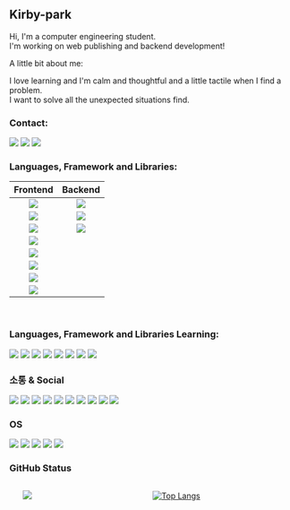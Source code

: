 ## Kirby-park

Hi, I'm a computer engineering student.<br>
I'm working on web publishing and backend development!

A little bit about me:

I love learning and I'm calm and thoughtful and a little tactile when I find a problem.<br>
I want to solve all the unexpected situations find.


### Contact:
![](https://img.shields.io/badge/Gmail-D14836?style=for-the-badge&logo=gmail&logoColor=white)
![](https://img.shields.io/badge/Line-00C300?style=for-the-badge&logo=line&logoColor=white)
![](https://img.shields.io/badge/LinkedIn-0077B5?style=for-the-badge&logo=linkedin&logoColor=white)


### Languages, Framework and Libraries:

|                                                                  Frontend                                                                  |Backend|
|:------------------------------------------------------------------------------------------------------------------------------------------:|:---:|
|![](https://img.shields.io/badge/HTML5-E34F26?style=for-the-badge&logo=html5&logoColor=white)|![](https://img.shields.io/badge/Java-ED8B00?style=for-the-badge&logo=openjdk&logoColor=white)|
|![](https://img.shields.io/badge/CSS3-1572B6?style=for-the-badge&logo=css3&logoColor=white)|![](https://img.shields.io/badge/PHP-777BB4?style=for-the-badge&logo=php&logoColor=white)|
|![](https://img.shields.io/badge/JavaScript-F7DF1E?style=for-the-badge&logo=JavaScript&logoColor=white)|![](https://img.shields.io/badge/MySQL-00000F?style=for-the-badge&logo=mysql&logoColor=white)||
|![](https://img.shields.io/badge/Sass-CC6699?style=for-the-badge&logo=sass&logoColor=white)||
|![](https://img.shields.io/badge/Vue.js-35495E?style=for-the-badge&logo=vue.js&logoColor=4FC08D)||
|![](https://img.shields.io/badge/Angular-DD0031?style=for-the-badge&logo=angular&logoColor=white)||
|![](https://img.shields.io/badge/Bootstrap-563D7C?style=for-the-badge&logo=bootstrap&logoColor=white)||
|![](https://img.shields.io/badge/jQuery-0769AD?style=for-the-badge&logo=jquery&logoColor=white)||


<br>

### Languages, Framework and Libraries Learning:
![](https://img.shields.io/badge/TypeScript-007ACC?style=for-the-badge&logo=typescript&logoColor=white)
![](https://img.shields.io/badge/Python-14354C?style=for-the-badge&logo=python&logoColor=white)
![](https://img.shields.io/badge/C-00599C?style=for-the-badge&logo=c&logoColor=white)
![](https://img.shields.io/badge/Java-ED8B00?style=for-the-badge&logo=openjdk&logoColor=white)
![](https://img.shields.io/badge/C%2B%2B-00599C?style=for-the-badge&logo=c%2B%2B&logoColor=white)
![](https://img.shields.io/badge/Spring-6DB33F?style=for-the-badge&logo=spring&logoColor=white)
![](https://img.shields.io/badge/Unity-100000?style=for-the-badge&logo=unity&logoColor=white)
![](https://img.shields.io/badge/Node.js-43853D?style=for-the-badge&logo=node.js&logoColor=white)

### 소통 & Social
![](https://img.shields.io/badge/Slack-4A154B?style=for-the-badge&logo=slack&logoColor=white)
![](https://img.shields.io/badge/Discord-7289DA?style=for-the-badge&logo=discord&logoColor=white)
![](https://img.shields.io/badge/Zoom-2D8CFF?style=for-the-badge&logo=zoom&logoColor=white)
![](https://img.shields.io/badge/GitHub-100000?style=for-the-badge&logo=github&logoColor=white)
![](https://img.shields.io/badge/Pinterest-BD081C?style=for-the-badge&logo=Pinterest&logoColor=white)
![](https://img.shields.io/badge/Stack%20Overflow-F58025?style=for-the-badge&logo=Stack%20Overflow&logoColor=white)
![](https://img.shields.io/badge/-Behance-blue?style=for-the-badge&logo=behance&logoColor=white)
![](https://img.shields.io/badge/Codepen-000000?style=for-the-badge&logo=codepen&logoColor=white)
![](https://img.shields.io/badge/Twitter-1DA1F2?style=for-the-badge&logo=twitter&logoColor=white)
![](https://img.shields.io/badge/Blogger-FF5722?style=for-the-badge&logo=blogger&logoColor=white)

### OS
![](https://img.shields.io/badge/iOS-000000?style=for-the-badge&logo=ios&logoColor=white)
![](https://img.shields.io/badge/Android-3DDC84?style=for-the-badge&logo=android&logoColor=white)
![](https://img.shields.io/badge/Linux-FCC624?style=for-the-badge&logo=linux&logoColor=black)
![](https://img.shields.io/badge/mac%20os-000000?style=for-the-badge&logo=apple&logoColor=white)
![](https://img.shields.io/badge/Windows_11-008080?style=for-the-badge&logo=windows-95&logoColor=white)


### GitHub Status
<ul style="display: flex; width: 100%; align-items: center; list-style: none;">
<li style="width: 45%;"><img src="https://github-readme-stats.vercel.app/api?username=KIRBY-PARK&show_icons=true&theme=radical"></li>

<li style="margin: 0 0 0 10px; width: 55%;">

[![Top Langs](https://github-readme-stats.vercel.app/api/top-langs/?username=KIRBY-PARK&layout=compact&hide=html,css&theme=radical)](https://github.com/anuraghazra/github-readme-stats)

</li>
</ul>

<!--
**KIRBY-PARK/KIRBY-PARK** is a 
✨ _special_ ✨ repository because its `README.md` 
(this file) appears on your GitHub profile.

Here are some ideas to get you started:

- 🔭 I’m currently working on ...
- 🌱 I’m currently learning ...
- 👯 I’m looking to collaborate on ...
- 🤔 I’m looking for help with ...
- 💬 Ask me about ...
- 📫 How to reach me: ...
- 😄 Pronouns: ...
- ⚡ Fun fact: ...
-->
